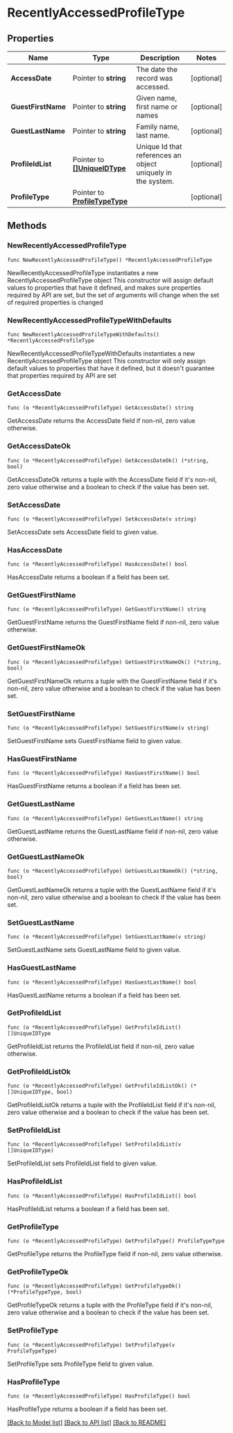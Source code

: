 # RecentlyAccessedProfileType

## Properties

Name | Type | Description | Notes
------------ | ------------- | ------------- | -------------
**AccessDate** | Pointer to **string** | The date the record was accessed. | [optional] 
**GuestFirstName** | Pointer to **string** | Given name, first name or names | [optional] 
**GuestLastName** | Pointer to **string** | Family name, last name. | [optional] 
**ProfileIdList** | Pointer to [**[]UniqueIDType**](UniqueIDType.md) | Unique Id that references an object uniquely in the system. | [optional] 
**ProfileType** | Pointer to [**ProfileTypeType**](ProfileTypeType.md) |  | [optional] 

## Methods

### NewRecentlyAccessedProfileType

`func NewRecentlyAccessedProfileType() *RecentlyAccessedProfileType`

NewRecentlyAccessedProfileType instantiates a new RecentlyAccessedProfileType object
This constructor will assign default values to properties that have it defined,
and makes sure properties required by API are set, but the set of arguments
will change when the set of required properties is changed

### NewRecentlyAccessedProfileTypeWithDefaults

`func NewRecentlyAccessedProfileTypeWithDefaults() *RecentlyAccessedProfileType`

NewRecentlyAccessedProfileTypeWithDefaults instantiates a new RecentlyAccessedProfileType object
This constructor will only assign default values to properties that have it defined,
but it doesn't guarantee that properties required by API are set

### GetAccessDate

`func (o *RecentlyAccessedProfileType) GetAccessDate() string`

GetAccessDate returns the AccessDate field if non-nil, zero value otherwise.

### GetAccessDateOk

`func (o *RecentlyAccessedProfileType) GetAccessDateOk() (*string, bool)`

GetAccessDateOk returns a tuple with the AccessDate field if it's non-nil, zero value otherwise
and a boolean to check if the value has been set.

### SetAccessDate

`func (o *RecentlyAccessedProfileType) SetAccessDate(v string)`

SetAccessDate sets AccessDate field to given value.

### HasAccessDate

`func (o *RecentlyAccessedProfileType) HasAccessDate() bool`

HasAccessDate returns a boolean if a field has been set.

### GetGuestFirstName

`func (o *RecentlyAccessedProfileType) GetGuestFirstName() string`

GetGuestFirstName returns the GuestFirstName field if non-nil, zero value otherwise.

### GetGuestFirstNameOk

`func (o *RecentlyAccessedProfileType) GetGuestFirstNameOk() (*string, bool)`

GetGuestFirstNameOk returns a tuple with the GuestFirstName field if it's non-nil, zero value otherwise
and a boolean to check if the value has been set.

### SetGuestFirstName

`func (o *RecentlyAccessedProfileType) SetGuestFirstName(v string)`

SetGuestFirstName sets GuestFirstName field to given value.

### HasGuestFirstName

`func (o *RecentlyAccessedProfileType) HasGuestFirstName() bool`

HasGuestFirstName returns a boolean if a field has been set.

### GetGuestLastName

`func (o *RecentlyAccessedProfileType) GetGuestLastName() string`

GetGuestLastName returns the GuestLastName field if non-nil, zero value otherwise.

### GetGuestLastNameOk

`func (o *RecentlyAccessedProfileType) GetGuestLastNameOk() (*string, bool)`

GetGuestLastNameOk returns a tuple with the GuestLastName field if it's non-nil, zero value otherwise
and a boolean to check if the value has been set.

### SetGuestLastName

`func (o *RecentlyAccessedProfileType) SetGuestLastName(v string)`

SetGuestLastName sets GuestLastName field to given value.

### HasGuestLastName

`func (o *RecentlyAccessedProfileType) HasGuestLastName() bool`

HasGuestLastName returns a boolean if a field has been set.

### GetProfileIdList

`func (o *RecentlyAccessedProfileType) GetProfileIdList() []UniqueIDType`

GetProfileIdList returns the ProfileIdList field if non-nil, zero value otherwise.

### GetProfileIdListOk

`func (o *RecentlyAccessedProfileType) GetProfileIdListOk() (*[]UniqueIDType, bool)`

GetProfileIdListOk returns a tuple with the ProfileIdList field if it's non-nil, zero value otherwise
and a boolean to check if the value has been set.

### SetProfileIdList

`func (o *RecentlyAccessedProfileType) SetProfileIdList(v []UniqueIDType)`

SetProfileIdList sets ProfileIdList field to given value.

### HasProfileIdList

`func (o *RecentlyAccessedProfileType) HasProfileIdList() bool`

HasProfileIdList returns a boolean if a field has been set.

### GetProfileType

`func (o *RecentlyAccessedProfileType) GetProfileType() ProfileTypeType`

GetProfileType returns the ProfileType field if non-nil, zero value otherwise.

### GetProfileTypeOk

`func (o *RecentlyAccessedProfileType) GetProfileTypeOk() (*ProfileTypeType, bool)`

GetProfileTypeOk returns a tuple with the ProfileType field if it's non-nil, zero value otherwise
and a boolean to check if the value has been set.

### SetProfileType

`func (o *RecentlyAccessedProfileType) SetProfileType(v ProfileTypeType)`

SetProfileType sets ProfileType field to given value.

### HasProfileType

`func (o *RecentlyAccessedProfileType) HasProfileType() bool`

HasProfileType returns a boolean if a field has been set.


[[Back to Model list]](../README.md#documentation-for-models) [[Back to API list]](../README.md#documentation-for-api-endpoints) [[Back to README]](../README.md)



